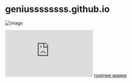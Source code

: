 # geniussssssss.github.io
![image](https://user-images.githubusercontent.com/115533532/207258477-239771c9-8c14-4afc-8092-23bd28dd9773.png)
<iframe  frameborder="no" scrolling="no" width="280" height="150" src="https://yandex.ru/time/widget/?geoid=11353&lang=ru&layout=horiz&type=analog&face=serif"></iframe>


<style>
<button_1670219830657 {
    display: inline-block !important;
    text-decoration: none !important;
    background-color: #FF8C00 !important;
    color: #000000 !important;
    border: 7px solid #000000 !important;
    border-radius: 47px !important;
    font-size: 58px !important;
    padding: 15px 50px !important; 
    transition: all 1.2s ease !important;
}
<button_1670219830657:hover{
    text-decoration: none !important; 
    background-color: #000000 !important;
    color: #FF8C00 !important;
    border-color: #FF8C00 !important;
}
</style>
<a href="https://youtu.be/dQw4w9WgXcQ">
  горячие мамки
</a>



